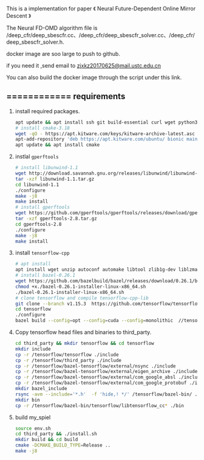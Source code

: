 This is a implementation for paper 《 Neural Future-Dependent Online Mirror Descent 》

The Neural FD-OMD algorithm file is /deep_cfr/deep_sbescfr.cc、/deep_cfr/deep_sbescfr_solver.cc、/deep_cfr/deep_sbescfr_solver.h.

docker image are soo large to push to github.

if you need it ,send email to zjxkz20170625@mail.ustc.edu.cn

You can also build the docker image through the script under this link.

============
requirements
------------
1. install required packages. 
    ```bash
    apt update && apt install ssh git build-essential curl wget python3 python3-dev python3-pip python3-setuptools python3-wheel python3-tk autoconf automake libtool libffi-dev
    # install cmake-3.18
    wget -qO - https://apt.kitware.com/keys/kitware-archive-latest.asc | apt-key add -
    apt-add-repository 'deb https://apt.kitware.com/ubuntu/ bionic main'
    apt update && apt install cmake
    ```
3. instlal `gperftools`
    ```bash
    # install libunwind-1.1
    wget http://download.savannah.gnu.org/releases/libunwind/libunwind-1.1.tar.gz 
    tar -xzf libunwind-1.1.tar.gz 
    cd libunwind-1.1    
    ./configure  
    make -j8
    make install 
    # install gperftools
    wget https://github.com/gperftools/gperftools/releases/download/gperftools-2.8/gperftools-2.8.tar.gz
    tar -xzf gperftools-2.8.tar.gz
    cd gperftools-2.8 
    ./configure
    make -j8
    make install
    ```
4. install `tensorflow-cpp`
    ```bash
    # apt install
    apt install wget unzip autoconf automake libtool zlib1g-dev liblzma-dev
    # install bazel-0.26.1
    wget https://github.com/bazelbuild/bazel/releases/download/0.26.1/bazel-0.26.1-installer-linux-x86_64.sh
    chmod +x./bazel-0.26.1-installer-linux-x86_64.sh 
    ./bazel-0.26.1-installer-linux-x86_64.sh
    # clone tensorflow and compile tensorflow-cpp-lib
    git clone --branch v1.15.3  https://github.com/tensorflow/tensorflow
    cd tensorflow
    ./configure
    bazel build --config=opt --config=cuda --config=monolithic  //tensorflow:libtensorflow_cc.so
    ```

5. Copy tensorflow head files and binaries to third_party.
    ```bash
    cd third_party && mkdir tensorflow && cd tensorflow
    mkdir include
    cp -r /tensorflow/tensorflow ./include
    cp -r /tensorflow/third_party ./include
    cp -r /tensorflow/bazel-tensorflow/external/nsync ./include
    cp -r /tensorflow/bazel-tensorflow/external/eigen_archive ./include
    cp -r /tensorflow/bazel-tensorflow/external/com_google_absl ./include
    cp -r /tensorflow/bazel-tensorflow/external/com_google_protobuf ./include
    mkdir bazel_include
    rsync -avm --include='*.h'  -f 'hide,! */' /tensorflow/bazel-bin/ ./bazel_include
    mkdir bin
    cp -r /tensorflow/bazel-bin/tensorflow/libtensorflow_cc* ./bin
    ```
6. build my_spiel
    ```bash
    source env.sh
    cd third_party && ./install.sh
    mkdir build && cd build
    cmake -DCMAKE_BUILD_TYPE=Release ..
    make -j8
    ```
